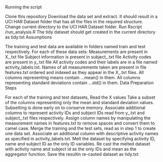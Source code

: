 Running the script

Clone this repository
Download the data set and extract. It should result in a UCI HAR Dataset folder that has all the files in the required structure.
Change current directory to the UCI HAR Dataset folder.
Run Rscript <path to>/run_analysis.R
The tidy dataset should get created in the current directory as tidy.txt
Assumptions

The training and test data are available in folders named train and test respectively.
For each of these data sets:
Measurements are present in X_<dataset>.txt file
Subject information is present in subject_<dataset>.txt file
Activity codes are present in y_<dataset>.txt file
All activity codes and their labels are in a file named activity_labels.txt.
Names of all measurements taken are present in file features.txt ordered and indexed as they appear in the X_<dataset>.txt files.
All columns representing means contain ...mean() in them.
All columns representing standard deviations contain ...std() in them.
Data Preparation Steps

For each of the training and test datasets,
Read the X values
Take a subset of the columns representing only the mean and standard deviation values. Subsetting is done early on to conserve memory.
Associate additional columns to represent activity IDs and subject IDs read from y_<dataset>.txt and subject_<dataset>.txt files respectively.
Assign column names by manipulating the measurement names in features.txt to remove spaces and convert them to camel case.
Merge the training and the test sets, read as in step 1 to create one data set.
Associate an additional column with descriptive activity names as specified in activity_labels.txt.
Melt the dataset by specifying activity ID, name and subject ID as the only ID variables.
Re cast the melted dataset with activity name and subject id as the only IDs and mean as the aggregator function.
Save the resultin re-casted dataset as tidy.txt
